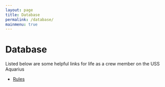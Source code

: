 ```yaml
---
layout: page
title: Database
permalink: /database/
mainmenu: true
---
```


# Database
Listed below are some helpful links for life as a crew member on the USS Aquarius

* [Rules](rules/)